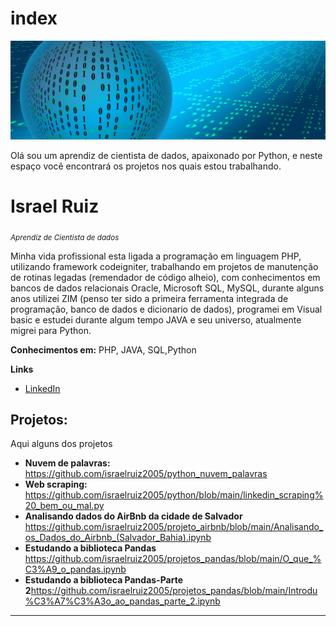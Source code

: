 # index
<p align="center">
  <img src="https://github.com/israelruiz2005/index/blob/main/imagem/banner-904887_1920.jpg" >
</p>

<p>Olá sou um aprendiz de cientista de dados, apaixonado por Python, e neste espaço você encontrará os projetos nos quais estou trabalhando.</p>

# Israel Ruiz
<sub>*Aprendiz de Cientista de dados* </sub>

Minha vida profissional esta ligada a programação em linguagem PHP, utilizando framework codeigniter, trabalhando em projetos de manutenção de rotinas legadas (remendador de código alheio), com conhecimentos em bancos de dados relacionais Oracle, Microsoft SQL, MySQL, durante alguns anos utilizei ZIM (penso ter sido a primeira ferramenta integrada de programação, banco de dados e dicionario de dados), programei em Visual basic e estudei durante algum tempo JAVA e seu universo, atualmente migrei para Python.

**Conhecimentos em:** PHP, JAVA, SQL,Python

**Links**
* [LinkedIn](https://www.linkedin.com/in/ruiz-israel)

## Projetos:
Aqui alguns dos projetos
* **Nuvem de palavras:** https://github.com/israelruiz2005/python_nuvem_palavras
* **Web scraping:** https://github.com/israelruiz2005/python/blob/main/linkedin_scraping%20_bem_ou_mal.py
* **Analisando dados do AirBnb da cidade de Salvador** https://github.com/israelruiz2005/projeto_airbnb/blob/main/Analisando_os_Dados_do_Airbnb_(Salvador_Bahia).ipynb
* **Estudando a biblioteca Pandas** https://github.com/israelruiz2005/projetos_pandas/blob/main/O_que_%C3%A9_o_pandas.ipynb
* **Estudando a biblioteca Pandas-Parte 2**https://github.com/israelruiz2005/projetos_pandas/blob/main/Introdu%C3%A7%C3%A3o_ao_pandas_parte_2.ipynb
---
